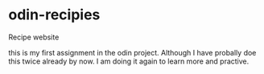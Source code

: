 # odin-recipies
Recipe website

this is my first assignment in the odin project. Although I have probally doe this twice already by now. I am doing it again to learn more and practive. 
